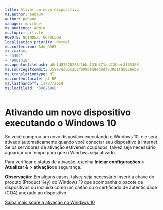 ```yaml
---
title: Ativar um novo dispositivo
ms.author: pebaum
author: pebaum
manager: mnirkhe
ms.audience: Admin
ms.topic: article
ROBOTS: NOINDEX, NOFOLLOW
localization_priority: Normal
ms.collection: Adm_O365
ms.custom:
- "3402"
- "9001418"
ms.openlocfilehash: a0e1d87620265f1bba133b571aa218bec3163366
ms.sourcegitcommit: 358e7ed05c262f909bfa9ed0df730e1fd89266b8
ms.translationtype: MT
ms.contentlocale: pt-BR
ms.lasthandoff: 11/27/2019
ms.locfileid: "39625868"
---
```

# <a name="activating-a-new-device-running-windows-10"></a>Ativando um novo dispositivo executando o Windows 10

Se você comprou um novo dispositivo executando o Windows 10, ele será ativado automaticamente quando você conectar seu dispositivo à Internet. Se os servidores de ativação estiverem ocupados, talvez seja necessário aguardar um tempo para que o Windows seja ativado.

Para verificar o status de ativação, escolha **Iniciar** **configurações** > **Atualizar &** > **ativação**de segurança.

**Observação:** Em alguns casos, talvez seja necessário inserir a chave do produto (Product Key) do Windows 10 que acompanha o pacote de dispositivos ou incluída como um cartão ou o certificado de autenticidade (COA) anexado ao dispositivo.

[Saiba mais sobre a ativação no Windows 10](https://support.microsoft.com/help/12440)
